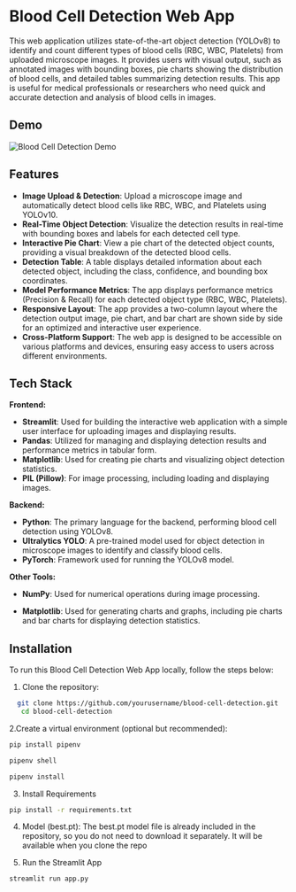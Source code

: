 # Blood Cell Detection Web App

This web application utilizes state-of-the-art object detection (YOLOv8) to identify and count different types of blood cells (RBC, WBC, Platelets) from uploaded microscope images. It provides users with visual output, such as annotated images with bounding boxes, pie charts showing the distribution of blood cells, and detailed tables summarizing detection results. This app is useful for medical professionals or researchers who need quick and accurate detection and analysis of blood cells in images.


## Demo

![Blood Cell Detection Demo](https://i.imgur.com/2UeOnvG.gif)



## Features

- **Image Upload & Detection**: Upload a microscope image and automatically detect blood cells like RBC, WBC, and Platelets using YOLOv10.
- **Real-Time Object Detection**: Visualize the detection results in real-time with bounding boxes and labels for each detected cell type.
- **Interactive Pie Chart**: View a pie chart of the detected object counts, providing a visual breakdown of the detected blood cells.
- **Detection Table**: A table displays detailed information about each detected object, including the class, confidence, and bounding box coordinates.
- **Model Performance Metrics**: The app displays performance metrics (Precision & Recall) for each detected object type (RBC, WBC, Platelets).
- **Responsive Layout**: The app provides a two-column layout where the detection output image, pie chart, and bar chart are shown side by side for an optimized and interactive user experience.
- **Cross-Platform Support**: The web app is designed to be accessible on various platforms and devices, ensuring easy access to users across different environments.



## Tech Stack

**Frontend:**  
- **Streamlit**: Used for building the interactive web application with a simple user interface for uploading images and displaying results.
- **Pandas**: Utilized for managing and displaying detection results and performance metrics in tabular form.
- **Matplotlib**: Used for creating pie charts and visualizing object detection statistics.
- **PIL (Pillow)**: For image processing, including loading and displaying images.

**Backend:**
- **Python**: The primary language for the backend, performing blood cell detection using YOLOv8.
- **Ultralytics YOLO**: A pre-trained model used for object detection in microscope images to identify and classify blood cells.
- **PyTorch**: Framework used for running the YOLOv8 model.

**Other Tools:**
- **NumPy**: Used for numerical operations during image processing.

- **Matplotlib**: Used for generating charts and graphs, including pie charts and bar charts for displaying detection statistics.



## Installation

To run this Blood Cell Detection Web App locally, follow the steps below:

1. Clone the repository:

```bash
  git clone https://github.com/yourusername/blood-cell-detection.git
   cd blood-cell-detection
```
2.Create a virtual environment (optional but recommended):
```bash
pip install pipenv
```
```bash
pipenv shell
```
```bash
pipenv install
```
3. Install Requirements
```bash
pip install -r requirements.txt
```
4. Model (best.pt): The best.pt model file is already included in the repository, so you do not need to download it separately. It will be available when you clone the repo

5. Run the Streamlit App
```bash 
streamlit run app.py
```
